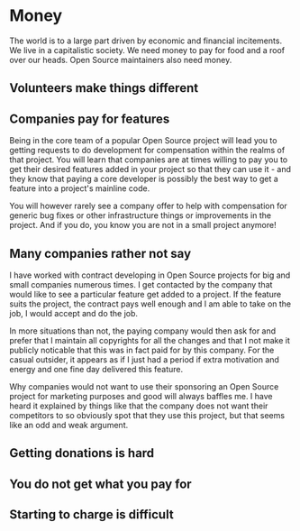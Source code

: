 # Money

The world is to a large part driven by economic and financial incitements. We
live in a capitalistic society. We need money to pay for food and a roof over
our heads. Open Source maintainers also need money.

## Volunteers make things different

## Companies pay for features

Being in the core team of a popular Open Source project will lead you to
getting requests to do development for compensation within the realms of that
project. You will learn that companies are at times willing to pay you to get
their desired features added in your project so that they can use it - and
they know that paying a core developer is possibly the best way to get a
feature into a project's mainline code.

You will however rarely see a company offer to help with compensation for
generic bug fixes or other infrastructure things or improvements in the
project. And if you do, you know you are not in a small project anymore!

## Many companies rather not say

I have worked with contract developing in Open Source projects for big and
small companies numerous times. I get contacted by the company that would like
to see a particular feature get added to a project. If the feature suits the
project, the contract pays well enough and I am able to take on the job, I
would accept and do the job.

In more situations than not, the paying company would then ask for and prefer
that I maintain all copyrights for all the changes and that I not make it
publicly noticable that this was in fact paid for by this company. For the
casual outsider, it appears as if I just had a period if extra motivation and
energy and one fine day delivered this feature.

Why companies would not want to use their sponsoring an Open Source project
for marketing purposes and good will always baffles me. I have heard it
explained by things like that the company does not want their competitors to
so obviously spot that they use this project, but that seems like an odd and
weak argument.

## Getting donations is hard

## You do not get what you pay for

## Starting to charge is difficult
